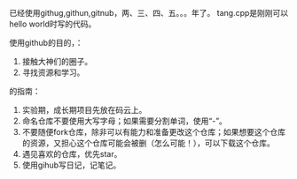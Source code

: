已经使用githug,githun,gitnub，两、三、四、五。。。年了。
tang.cpp是刚刚可以hello world时写的代码。

使用github的目的，：
1. 接触大神们的圈子。
2. 寻找资源和学习。

的指南：
1. 实验期，成长期项目先放在码云上。
2. 命名仓库不要使用大写字母；如果需要分割单词，使用“-”。
3. 不要随便fork仓库，除非可以有能力和准备更改这个仓库；如果想要这个仓库的资源，又担心这个仓库可能会被删（怎么可能！），可以下载这个仓库。
4. 遇见喜欢的仓库，优先star。
5. 使用gihub写日记，记笔记。
